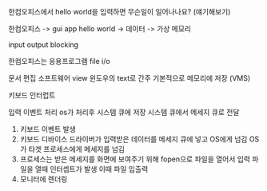한컴오피스에서 hello world을 입력하면 무슨일이 일어나나요? (얘기해보기)

한컴오피스 -> gui app
hello world -> 데이터 -> 가상 메모리

input output blocking

한컴오피스는 응용프로그램
file i/o

문서 편집 소프트웨어
view 윈도우의 text로 간주
기본적으로 메모리에 저장
(VMS)

키보드 인터럽트

입력 이벤트 처리
os가 처리후 시스템 큐에 저장 
시스템 큐에서 메세지 큐로 전달

1. 키보드 이벤트 발생
2. 키보드 디바이스 드라이버가 입력받은 데이터를 메세지 큐에 넣고 OS에게 넘김 OS가 타겟 프로세스에게 메세지를 넘김
3. 프로세스는 받은 메세지를 화면에 보여주기 위해 fopen으로 파일을 열어서 입력 파일을 열때 인터셉트가 발생 이때 파일 입출력
4. 모니터에 렌더링
